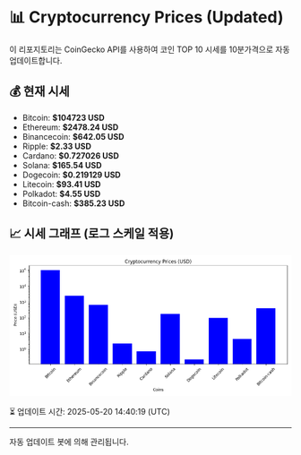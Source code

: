 
# 📊 Cryptocurrency Prices (Updated)

이 리포지토리는 CoinGecko API를 사용하여 코인 TOP 10 시세를 10분가격으로 자동 업데이트합니다.

## 💰 현재 시세
- Bitcoin: **$104723 USD**
- Ethereum: **$2478.24 USD**
- Binancecoin: **$642.05 USD**
- Ripple: **$2.33 USD**
- Cardano: **$0.727026 USD**
- Solana: **$165.54 USD**
- Dogecoin: **$0.219129 USD**
- Litecoin: **$93.41 USD**
- Polkadot: **$4.55 USD**
- Bitcoin-cash: **$385.23 USD**

## 📈 시세 그래프 (로그 스케일 적용)
![Crypto Prices](crypto_prices.png)

⏳ 업데이트 시간: 2025-05-20 14:40:19 (UTC)

---
자동 업데이트 봇에 의해 관리됩니다.
